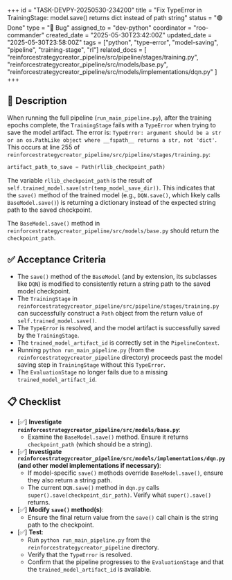 +++
id = "TASK-DEVPY-20250530-234200"
title = "Fix TypeError in TrainingStage: model.save() returns dict instead of path string"
status = "🟢 Done"
type = "🐞 Bug"
assigned_to = "dev-python"
coordinator = "roo-commander"
created_date = "2025-05-30T23:42:00Z"
updated_date = "2025-05-30T23:58:00Z"
tags = ["python", "type-error", "model-saving", "pipeline", "training-stage", "rl"]
related_docs = [
    "reinforcestrategycreator_pipeline/src/pipeline/stages/training.py",
    "reinforcestrategycreator_pipeline/src/models/base.py",
    "reinforcestrategycreator_pipeline/src/models/implementations/dqn.py"
]
+++

## 📝 Description

When running the full pipeline (`run_main_pipeline.py`), after the training epochs complete, the `TrainingStage` fails with a `TypeError` when trying to save the model artifact.
The error is: `TypeError: argument should be a str or an os.PathLike object where __fspath__ returns a str, not 'dict'`.
This occurs at line 255 of `reinforcestrategycreator_pipeline/src/pipeline/stages/training.py`:
```python
artifact_path_to_save = Path(rllib_checkpoint_path)
```
The variable `rllib_checkpoint_path` is the result of `self.trained_model.save(str(temp_model_save_dir))`. This indicates that the `save()` method of the trained model (e.g., `DQN.save()`, which likely calls `BaseModel.save()`) is returning a dictionary instead of the expected string path to the saved checkpoint.

The `BaseModel.save()` method in `reinforcestrategycreator_pipeline/src/models/base.py` should return the `checkpoint_path`.

## ✅ Acceptance Criteria

*   The `save()` method of the `BaseModel` (and by extension, its subclasses like `DQN`) is modified to consistently return a string path to the saved model checkpoint.
*   The `TrainingStage` in `reinforcestrategycreator_pipeline/src/pipeline/stages/training.py` can successfully construct a `Path` object from the return value of `self.trained_model.save()`.
*   The `TypeError` is resolved, and the model artifact is successfully saved by the `TrainingStage`.
*   The `trained_model_artifact_id` is correctly set in the `PipelineContext`.
*   Running `python run_main_pipeline.py` (from the `reinforcestrategycreator_pipeline` directory) proceeds past the model saving step in `TrainingStage` without this `TypeError`.
*   The `EvaluationStage` no longer fails due to a missing `trained_model_artifact_id`.

## 📋 Checklist

*   [✅] **Investigate `reinforcestrategycreator_pipeline/src/models/base.py`**:
    *   Examine the `BaseModel.save()` method. Ensure it returns `checkpoint_path` (which should be a string).
*   [✅] **Investigate `reinforcestrategycreator_pipeline/src/models/implementations/dqn.py` (and other model implementations if necessary)**:
    *   If model-specific `save()` methods override `BaseModel.save()`, ensure they also return a string path.
    *   The current `DQN.save()` method in `dqn.py` calls `super().save(checkpoint_dir_path)`. Verify what `super().save()` returns.
*   [✅] **Modify `save()` method(s)**:
    *   Ensure the final return value from the `save()` call chain is the string path to the checkpoint.
*   [✅] **Test**:
    *   Run `python run_main_pipeline.py` from the `reinforcestrategycreator_pipeline` directory.
    *   Verify that the `TypeError` is resolved.
    *   Confirm that the pipeline progresses to the `EvaluationStage` and that the `trained_model_artifact_id` is available.